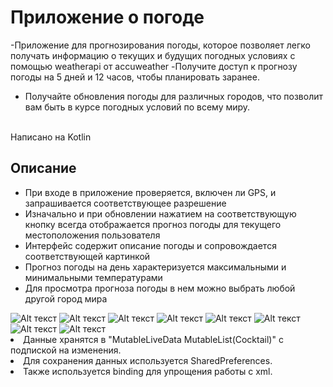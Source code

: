 # Приложение о погоде

-Приложение для прогнозирования погоды, которое позволяет легко получать информацию о текущих и будущих погодных условиях с помощью weatherapi от accuweather
-Получите доступ к прогнозу погоды на 5 дней и 12 часов, чтобы планировать заранее.
- Получайте обновления погоды для различных городов, что позволит вам быть в курсе погодных условий по всему миру.

</br>
Написано на Kotlin

## Описание

* При входе в приложение проверяется, включен ли GPS, и запрашивается соответствующее разрешение
* Изначально и при обновлении нажатием на соответствующую кнопку всегда отображается прогноз погоды для текущего местоположения пользователя
* Интерфейс содержит описание погоды и сопровождается соответствующей картинкой
* Прогноз погоды на день характеризуется максимальными и минимальными температурами
* Для просмотра прогноза погоды в нем можно выбрать любой другой город мира

<img src="https://github.com/N1oH0my/CocktailBar/blob/master/img/1.jpg" alt="Alt текст">
<img src="https://github.com/N1oH0my/CocktailBar/blob/master/img/2.jpg" alt="Alt текст">
<img src="https://github.com/N1oH0my/CocktailBar/blob/master/img/3.jpg" alt="Alt текст">
<img src="https://github.com/N1oH0my/CocktailBar/blob/master/img/4.jpg" alt="Alt текст">
<img src="https://github.com/N1oH0my/CocktailBar/blob/master/img/5.jpg" alt="Alt текст">
<img src="https://github.com/N1oH0my/CocktailBar/blob/master/img/6.jpg" alt="Alt текст">
<img src="https://github.com/N1oH0my/CocktailBar/blob/master/img/7.jpg" alt="Alt текст">
<img src="https://github.com/N1oH0my/CocktailBar/blob/master/img/8.jpg" alt="Alt текст">

<li>Данные хранятся в "MutableLiveData MutableList(Cocktail)" с подпиской на изменения.</li>
<li>Для сохранения данных используется SharedPreferences.</li>
<li>Также используется binding для упрощения работы с xml.</li>
